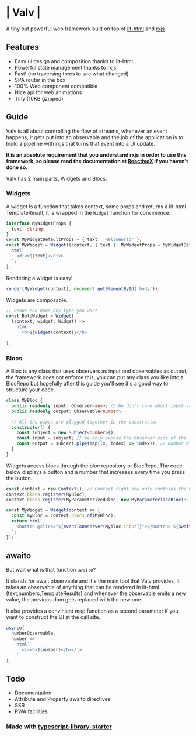 # | Valv |

A tiny but powerful web framework built on top of [lit-html](https://github.com/Polymer/lit-html) and [rxjs](https://github.com/ReactiveX/rxjs)

## Features

- Easy ui design and composition thanks to lit-html
- Powerful state management thanks to rxjs
- Fast! (no traversing trees to see what changed)
- SPA router in the box
- 100% Web component compatible
- Nice api for web animations
- Tiny (10KB gzipped)

## Guide

Valv is all about controlling the flow of streams, whenever an event happens, it gets put into an observable and the job of the application is to build a pipeline with rxjs that turns that event into a UI update.

**It is an absolute requirement that you understand rxjs in order to use this framework, so please read the documentation at [ReactiveX](http://reactivex.io/intro.html) if you haven't done so.**

Valv has 2 main parts, Widgets and Blocs:

### Widgets

A widget is a function that takes context, some props and returns a lit-html TemplateResult, it is wrapped in the `Widget` function for convinience.

```typescript
interface MyWidgetProps {
  text: string;
}
const MyWidgetDefaultProps = { text: 'HelloWorld' };
const MyWidget = Widget((context, { text }: MyWidgetProps = MyWidgetDefaultProps) => 
  html`
    <div>${text}</div>
  `;
);
```

Rendering a widget is easy!

```typescript
render(MyWidget(context), document.getElementById('body'));
```

Widgets are composable.

```typescript
// Props can have any type you want
const BoldWidget = Widget(
  (context, widget: Widget) =>
    html`
      <b>${widget(context)}</b>
    `
);
```

### Blocs

A Bloc is any class that uses observers as input and observables as output, the framework does not enforce this, you can put any class you like into a BlocRepo but hopefully after this guide you'll see it's a good way to structure your code.

```typescript
class MyBloc {
  public readonly input: Observer<any>; // We don't care about input values, just that the event happened
  public readonly output: Observable<number>;

  // All the pipes are plugged together in the constructor
  constructor() {
    const subject = new Subject<number>();
    const input = subject; // We only expose the Observer side of the subject
    const output = subject.pipe(map((x, index) => index)); // Number will increase as events come through the input
  }
}
```

Widgets access blocs through the bloc repository or BlocRepo.
The code below displays a button and a number that increases every time you press the button.

```typescript
const context = new Context(); // Context right now only contains the BlocRepo but might include more information in the future
context.blocs.register(MyBloc);
context.blocs.register(MyParameterizedBloc, new MyParameterizedBloc(32)); // You can also provide an instance

const MyWidget = Widget(context => {
  const myBloc = context.blocs.of(MyBloc);
  return html`
    <button @click="${eventToObserver(Mybloc.input)}"></button> ${awaito(myBloc.output)}
  `;
});
```

## awaito

But wait what is that function `awaito`?

It stands for await observable and it's the main tool that Valv provides, it takes an observable of anything that can be rendered in lit-html (text,numbers,TemplateResults) and whenever the observable emits a new value, the previous dom gets replaced with the new one.

It also provides a convinient map function as a second parameter if you want to construct the UI at the call site.

```typescript
asynco(
  numberObservable,
  number =>
    html`
      <i><b>${number}</b></i>
    `
);
```

## Todo

- Documentation
- Attribute and Property awaito directives
- SSR
- PWA facilities

### Made with [typescript-library-starter](https://github.com/alexjoverm/typescript-library-starter)

 
